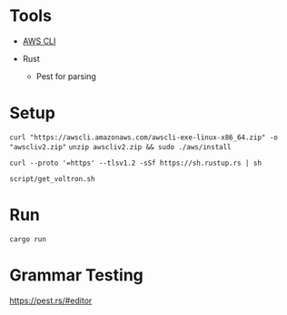 # Tools

- [AWS CLI](https://docs.aws.amazon.com/cli/latest/userguide/getting-started-install.html)

- Rust
  - Pest for parsing
# Setup

`curl "https://awscli.amazonaws.com/awscli-exe-linux-x86_64.zip" -o "awscliv2.zip"`
`unzip awscliv2.zip && sudo ./aws/install`

`curl --proto '=https' --tlsv1.2 -sSf https://sh.rustup.rs | sh`

`script/get_voltron.sh`

# Run

`cargo run`

# Grammar Testing

https://pest.rs/#editor
